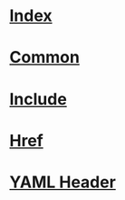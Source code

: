 # [Index](index.md)
# [Common](https://ppe.docs.microsoft.com/en-us/E2E_Metadata/common?branch=master)
# [Include](include.md)
# [Href](href.md)
# [YAML Header](yamlHeader.md)
